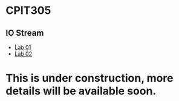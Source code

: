 # CPIT305

## IO Stream
- [Lab 01](src/lab01)
- [Lab 02](src/lab02)

# This is under construction, more details will be available soon.

